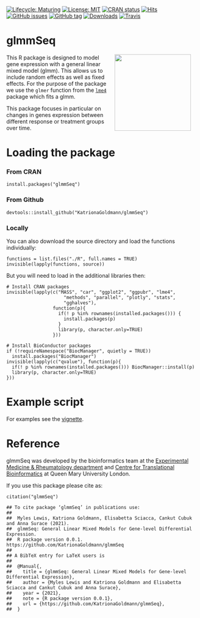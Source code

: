 [![Lifecycle: Maturing](https://img.shields.io/badge/lifecycle-stable-blue.svg)](https://lifecycle.r-lib.org/articles/stages.html)
[![License: MIT](https://img.shields.io/badge/License-MIT-mediumpurple.svg)](https://choosealicense.com/licenses/mit/)
[![CRAN status](https://www.r-pkg.org/badges/version/glmmSeq)](https://cran.r-project.org/package=glmmSeq)
[![Hits](https://hits.seeyoufarm.com/api/count/incr/badge.svg?url=https%3A%2F%2Fgithub.com%2FKatrionaGoldmann%2FglmmSeq&count_bg=%2379C83D&title_bg=%23555555&icon=&icon_color=%23E7E7E7&title=hits&edge_flat=false)](https://hits.seeyoufarm.com)
[![GitHub issues](https://img.shields.io/github/issues/KatrionaGoldmann/glmmSeq.svg)](https://GitHub.com/KatrionaGoldmann/glmmSeq/issues/)
[![GitHub
tag](https://img.shields.io/github/tag/KatrionaGoldmann/glmmSeq.svg)](https://GitHub.com/KatrionaGoldmann/glmmSeq/tags/)
[![Downloads](https://cranlogs.r-pkg.org/badges/grand-total/glmmSeq?color=orange)](https://CRAN.R-project.org/package=glmmSeq)
[![Travis](https://img.shields.io/travis/KatrionaGoldmann/glmmSeq.svg)](https://github.com/KatrionaGoldmann/glmmSeq)

# glmmSeq 

<img src="https://katrionagoldmann.github.io/glmmSeq/logo.png" align="right" alt="" width="200" hspace="20" />



This R package is designed to model gene expression with a general linear mixed model (glmm). This allows us to include random effects as well as fixed effects. For the purpose of the package we use the `glmer` function from the [`lme4`](https://CRAN.R-project.org/package=lme4)
package which fits a glmm.

This package focuses in particular on changes in genes expression between different response or treatment groups over time. 


# Loading the package

### From CRAN

```
install.packages("glmmSeq")
```

### From Github

```
devtools::install_github("KatrionaGoldmann/glmmSeq")
```

### Locally

You can also download the source directory and load the functions individually:

```
functions = list.files("./R", full.names = TRUE)
invisible(lapply(functions, source))
```

But you will need to load in the additional libraries then:

```
# Install CRAN packages
invisible(lapply(c("MASS", "car", "ggplot2", "ggpubr", "lme4", 
                     "methods", "parallel", "plotly", "stats", 
                     "gghalves"),
                 function(p){
                   if(! p %in% rownames(installed.packages())) {
                     install.packages(p)
                   }
                   library(p, character.only=TRUE)
                 }))

# Install BioConductor packages
if (!requireNamespace("BiocManager", quietly = TRUE))
  install.packages("BiocManager")
invisible(lapply(c("qvalue"), function(p){
  if(! p %in% rownames(installed.packages())) BiocManager::install(p)
  library(p, character.only=TRUE)
}))
```

# Example script

For examples see the [vignette](https://katrionagoldmann.github.io/glmmSeq/articles/glmmSeq.html). 

# Reference

glmmSeq was developed by the bioinformatics team at the [Experimental Medicine & Rheumatology department](https://www.qmul.ac.uk/whri/emr/) and [Centre for Translational Bioinformatics](https://www.qmul.ac.uk/c4tb/) at Queen Mary University London.

If you use this package please cite as:

```
citation("glmmSeq")

## To cite package ‘glmmSeq’ in publications use:
##
##  Myles Lewis, Katriona Goldmann, Elisabetta Sciacca, Cankut Cubuk and Anna Surace (2021). 
##  glmmSeq: General Linear Mixed Models for Gene-level Differential Expression. 
##  R package version 0.0.1. https://github.com/KatrionaGoldmann/glmmSeq
##
## A BibTeX entry for LaTeX users is
##
##  @Manual{,
##    title = {glmmSeq: General Linear Mixed Models for Gene-level Differential Expression},
##    author = {Myles Lewis and Katriona Goldmann and Elisabetta Sciacca and Cankut Cubuk and Anna Surace},
##    year = {2021},
##    note = {R package version 0.0.1},
##    url = {https://github.com/KatrionaGoldmann/glmmSeq},
##  }
```

